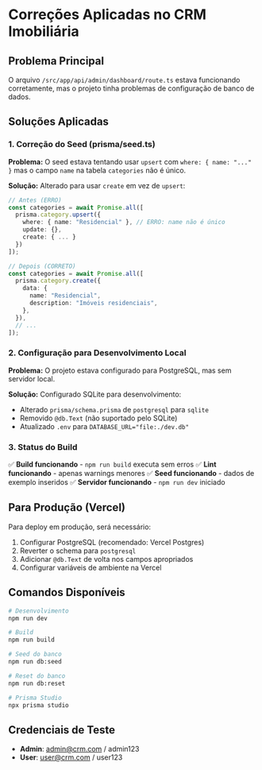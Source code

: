 # Correções Aplicadas no CRM Imobiliária

## Problema Principal
O arquivo `/src/app/api/admin/dashboard/route.ts` estava funcionando corretamente, mas o projeto tinha problemas de configuração de banco de dados.

## Soluções Aplicadas

### 1. Correção do Seed (prisma/seed.ts)
**Problema:** O seed estava tentando usar `upsert` com `where: { name: "..." }` mas o campo `name` na tabela `categories` não é único.

**Solução:** Alterado para usar `create` em vez de `upsert`:
```typescript
// Antes (ERRO)
const categories = await Promise.all([
  prisma.category.upsert({
    where: { name: "Residencial" }, // ERRO: name não é único
    update: {},
    create: { ... }
  })
]);

// Depois (CORRETO)
const categories = await Promise.all([
  prisma.category.create({
    data: {
      name: "Residencial",
      description: "Imóveis residenciais",
    },
  }),
  // ...
]);
```

### 2. Configuração para Desenvolvimento Local
**Problema:** O projeto estava configurado para PostgreSQL, mas sem servidor local.

**Solução:** Configurado SQLite para desenvolvimento:
- Alterado `prisma/schema.prisma` de `postgresql` para `sqlite`
- Removido `@db.Text` (não suportado pelo SQLite)
- Atualizado `.env` para `DATABASE_URL="file:./dev.db"`

### 3. Status do Build
✅ **Build funcionando** - `npm run build` executa sem erros
✅ **Lint funcionando** - apenas warnings menores
✅ **Seed funcionando** - dados de exemplo inseridos
✅ **Servidor funcionando** - `npm run dev` iniciado

## Para Produção (Vercel)
Para deploy em produção, será necessário:
1. Configurar PostgreSQL (recomendado: Vercel Postgres)
2. Reverter o schema para `postgresql`
3. Adicionar `@db.Text` de volta nos campos apropriados
4. Configurar variáveis de ambiente na Vercel

## Comandos Disponíveis
```bash
# Desenvolvimento
npm run dev

# Build
npm run build

# Seed do banco
npm run db:seed

# Reset do banco
npm run db:reset

# Prisma Studio
npx prisma studio
```

## Credenciais de Teste
- **Admin**: admin@crm.com / admin123
- **User**: user@crm.com / user123
